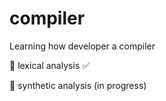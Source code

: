 # compiler
Learning how developer a compiler

📌 lexical analysis ✅

📌 synthetic analysis (in progress)
